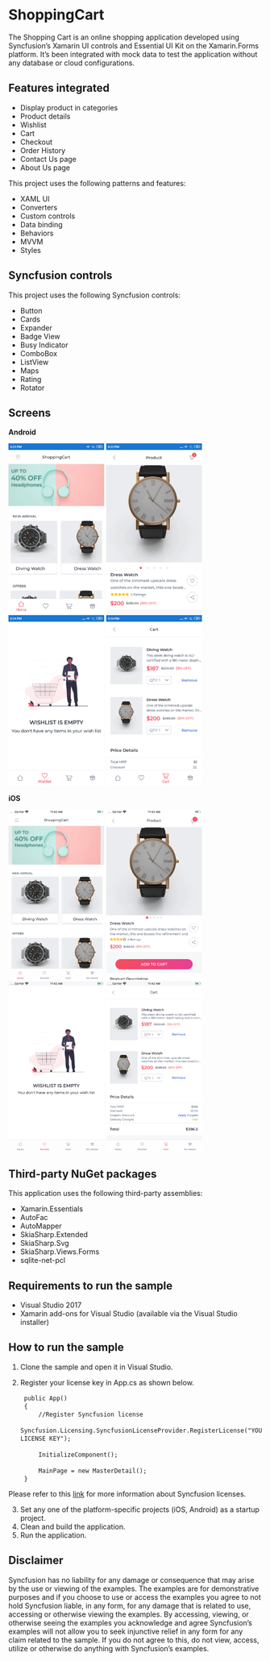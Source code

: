 # ShoppingCart
 
The Shopping Cart is an online shopping application developed using Syncfusion’s Xamarin UI controls and  Essential UI Kit on the Xamarin.Forms platform. It’s been integrated with mock data to test the application without any database or cloud configurations.

## Features integrated

* Display product in categories
* Product details
* Wishlist
* Cart
* Checkout
* Order History
* Contact Us page
* About Us page

This project uses the following patterns and features:

* XAML UI
* Converters
* Custom controls
* Data binding
* Behaviors
* MVVM
* Styles
 
## Syncfusion controls

This project uses the following Syncfusion controls:

* Button
* Cards
* Expander
* Badge View
* Busy Indicator
* ComboBox
* ListView
* Maps
* Rating
* Rotator 

## Screens

**Android**

<img src="images/ProductHomeScreen_Android.png" Width="190" /> <img src="images/ProductDetailScreen_Android.png" Width="190" /> <img src="images/EmptyWishList_Android.png" Width="190" /> <img src="images/ProductCartScreen_Android.png" Width="190" />

**iOS**

<img src="images/ProductHomeScreen_iOS.png" Width="190" /> <img src="images/ProductDetailScreen_iOS.png" Width="190" /> <img src="images/EmptyWishList_iOS.png" Width="190" /> <img src="images/ProductCartScreen_iOS.png" Width="190" />

## Third-party NuGet packages
 
This application uses the following third-party assemblies:

* Xamarin.Essentials
* AutoFac
* AutoMapper
* SkiaSharp.Extended
* SkiaSharp.Svg
* SkiaSharp.Views.Forms
* sqlite-net-pcl

## Requirements to run the sample

* Visual Studio 2017
* Xamarin add-ons for Visual Studio (available via the Visual Studio installer)

## How to run the sample

1. Clone the sample and open it in Visual Studio.
2. Register your license key in App.cs as shown below.

        public App()
        {
            //Register Syncfusion license
            Syncfusion.Licensing.SyncfusionLicenseProvider.RegisterLicense("YOUR LICENSE KEY");

            InitializeComponent();

            MainPage = new MasterDetail();
        } 

Please refer to this [link](https://help.syncfusion.com/common/essential-studio/licensing/license-key#xamarinforms) for more information about Syncfusion licenses.

3. Set any one of the platform-specific projects (iOS, Android) as a startup project.
4. Clean and build the application.
5. Run the application.
 
## Disclaimer
 
Syncfusion has no liability for any damage or consequence that may arise by the use or viewing of the examples. The examples are for demonstrative purposes and if you choose to use or access the examples you agree to not hold Syncfusion liable, in any form, for any damage that is related to use, accessing or otherwise viewing the examples. By accessing, viewing, or otherwise seeing the examples you acknowledge and agree Syncfusion’s examples will not allow you to seek injunctive relief in any form for any claim related to the sample. If you do not agree to this, do not view, access, utilize or otherwise do anything with Syncfusion’s examples.
